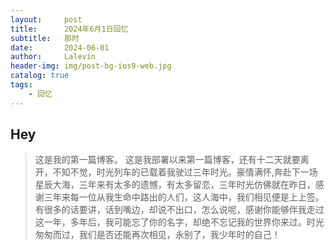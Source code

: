 ```yaml
---
layout:     post
title:      2024年6月1日回忆
subtitle:   那时
date:       2024-06-01
author:     Lalevin
header-img: img/post-bg-ios9-web.jpg
catalog: true
tags:
    - 回忆
---
```


## Hey
>这是我的第一篇博客。
这是我部署以来第一篇博客，还有十二天就要离开，不知不觉，时光列车的已载着我驶过三年时光。豪情满怀,奔赴下一场星辰大海，三年来有太多的遗憾，有太多留恋，三年时光仿佛就在昨日，感谢三年来每一位从我生命中路出的人们，这人海中，我们相见便是上上签。有很多的话要讲，话到嘴边，却说不出口，怎么说呢，感谢你能够伴我走过这一年，多年后，我可能忘了你的名字，却绝不忘记我的世界你来过。时光匆匆而过，我们是否还能再次相见，永别了，我少年时的自己！